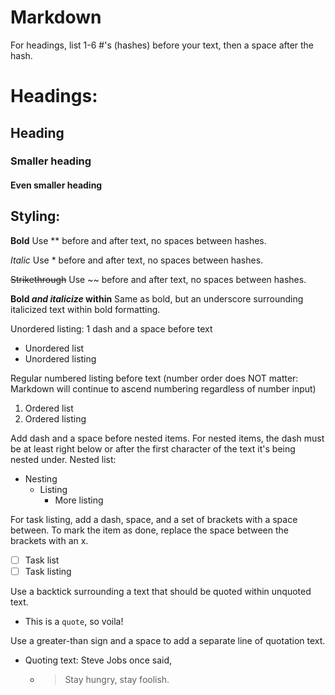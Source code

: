 # Markdown

For headings, list 1-6 #'s (hashes) before your text, then a space after the hash. 
# Headings:
## Heading #
### Smaller heading ##
#### Even smaller heading ###

## Styling:
**Bold** Use ** before and after text, no spaces between hashes. 

*Italic* Use * before and after text, no spaces between hashes. 

~~Strikethrough~~ Use ~~ before and after text, no spaces between hashes. 

**Bold _and italicize_ within** Same as bold, but an underscore surrounding italicized text within bold formatting. 

Unordered listing: 1 dash and a space before text
- Unordered list
- Unordered listing

Regular numbered listing before text (number order does NOT matter: Markdown will continue to ascend numbering regardless of number input)
1. Ordered list
2. Ordered listing

Add dash and a space before nested items. For nested items, the dash must be at least right below or after the first character of the text it's being nested under. 
Nested list: 
- Nesting
  - Listing
    - More listing

For task listing, add a dash, space, and a set of brackets with a space between. To mark the item as done, replace the space between the brackets with an x. 
- [ ] Task list
- [ ] Task listing

Use a backtick surrounding a text that should be quoted within unquoted text. 

- This is a `quote`, so voila!

Use a greater-than sign and a space to add a separate line of quotation text. 

- Quoting text: Steve Jobs once said, 

  - > Stay hungry, stay foolish. 
